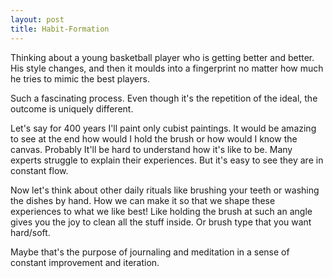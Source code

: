 ```yaml
---
layout: post
title: Habit-Formation
---
```

Thinking about a young basketball player who is getting better and better. His style changes, and then it moulds into a fingerprint no matter how much he tries to mimic the best players. 

Such a fascinating process. Even though it's the repetition of the ideal, the outcome is uniquely different.

Let's say for 400 years I'll paint only cubist paintings. It would be amazing to see at the end how would I hold the brush or how would I know the canvas. Probably It'll be hard to understand how it's like to be. Many experts struggle to explain their experiences. But it's easy to see they are in constant flow. 

Now let's think about other daily rituals like brushing your teeth or washing the dishes by hand. How we can make it so that we shape these experiences to what we like best! Like holding the brush at such an angle gives you the joy to clean all the stuff inside. Or brush type that you want hard/soft. 

Maybe that's the purpose of journaling and meditation in a sense of constant improvement and iteration.

<!-- more -->